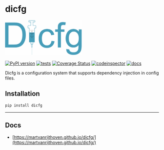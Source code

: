 # dicfg


<img src="docs/source/_static/logo.png" width="50%" height="50%">

[![PyPI version](https://badge.fury.io/py/dicfg.svg)](https://badge.fury.io/py/dicfg)
[![tests](https://github.com/martvanrijthoven/dicfg/actions/workflows/tests.yml/badge.svg)](https://github.com/martvanrijthoven/dicfg/actions/workflows/tests.yml)
[![Coverage Status](https://coveralls.io/repos/github/martvanrijthoven/dicfg/badge.svg?branch=main)](https://coveralls.io/github/martvanrijthoven/dicfg?branch=main)
[![codeinspector](https://api.codiga.io/project/34959/score/svg)](https://app.codiga.io/public/project/34959/dicfg/dashboard)
[![docs](https://github.com/martvanrijthoven/dicfg/actions/workflows/docs.yml/badge.svg)](https://github.com/martvanrijthoven/dicfg/actions/workflows/docs.yml)
                  

Dicfg is a configuration system that supports dependency injection in config files.

## Installation

```bash
pip install dicfg
```
----


## Docs

- [https://martvanrijthoven.github.io/dicfg/](https://martvanrijthoven.github.io/dicfg/)


